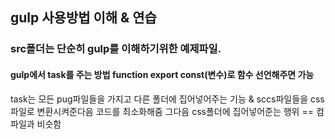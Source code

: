 ## gulp 사용방법 이해 & 연습

### src폴더는 단순히 gulp를 이해하기위한 예제파일.

#### gulp에서 task를 주는 방법 function export const(변수)로 함수 선언해주면 가능

task는 모든 pug파일들을 가지고 다른 폴더에 집어넣어주는 기능 & sccs파일들을 css파일로 변환시켜준다음 코드를 최소화해줌 그다음 css폴더에 집어넣어준는 행위 == 컴파일과 비슷함
